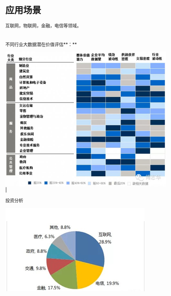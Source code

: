 # 应用场景

互联网，物联网，金融，电信等领域。

# 

不同行业大数据潜在价值评估**：**

![](/assets/行业价值分析.jpg)\|



投资分析

![](/assets/价值分析.jpg)

### 



